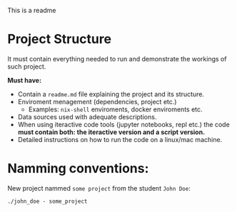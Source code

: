 This is a readme

# Project Structure

It must contain everything needed to run and demonstrate the workings of such project.

**Must have:**
- Contain a `readme.md` file explaining the project and its structure.
- Enviroment menagement (dependencies, project etc.)
    - Examples: `nix-shell` enviroments, docker enviroments etc.
- Data sources used with adequate descriptions.
- When using iteractive code tools (jupyter notebooks, repl etc.) the code **must contain both: the iteractive version and a script version.**
- Detailed instructions on how to run the code on a linux/mac machine.




# Namming conventions:

New project nammed `some project` from the student `John Doe`:

```
./john_doe - some_project
```
